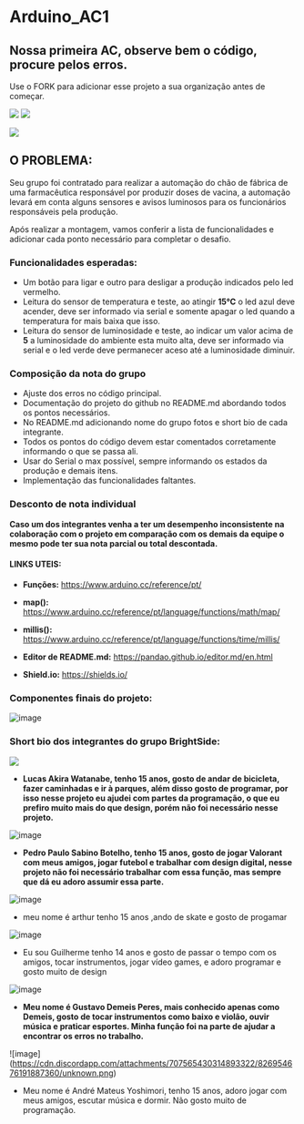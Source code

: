 # Arduino_AC1
## Nossa primeira AC, observe bem o código, procure pelos erros.

Use o FORK para adicionar esse projeto a sua organização antes de começar.

![](https://img.shields.io/github/forks/Leoruiz197/Arduino_AC1)
![](https://img.shields.io/github/stars/Leoruiz197/Arduino_AC1)

![](https://github.com/Leoruiz197/Arduino_AC1/blob/main/AC1.png)

## **O PROBLEMA:** 

Seu grupo foi contratado para realizar a automação do chão de fábrica de uma farmacêutica responsável por produzir doses de vacina, a automação levará em conta alguns sensores e avisos luminosos para os funcionários responsáveis pela produção.

Após realizar a montagem, vamos conferir a lista de funcionalidades e adicionar cada ponto necessário para completar o desafio.

### Funcionalidades esperadas:

- Um botão para ligar e outro para desligar a produção indicados pelo led vermelho.
- Leitura do sensor de temperatura e teste, ao atingir **15℃** o led azul deve acender, deve ser informado via serial e somente apagar o led quando a temperatura for mais baixa que isso.
- Leitura do sensor de luminosidade e teste, ao indicar um valor acima de **5** a luminosidade do ambiente esta muito alta, deve ser informado via serial e o led verde deve permanecer aceso até a luminosidade diminuir.

### Composição da nota do grupo
- Ajuste dos erros no código principal.
- Documentação do projeto do github no README.md abordando todos os pontos necessários.
- No README.md adicionando nome do grupo fotos e short bio de cada integrante.
- Todos os pontos do código devem estar comentados corretamente informando o que se passa ali.
- Usar do Serial o max possível, sempre informando os estados da produção e demais itens.
- Implementação das funcionalidades faltantes.

### Desconto de nota individual

**Caso um dos integrantes venha a ter um desempenho inconsistente na colaboração com o projeto em comparação com os demais da equipe o mesmo pode ter sua nota parcial ou total descontada.**

#### LINKS UTEIS:

- **Funções:** https://www.arduino.cc/reference/pt/
- **map():** https://www.arduino.cc/reference/pt/language/functions/math/map/
- **millis():** https://www.arduino.cc/reference/pt/language/functions/time/millis/

- **Editor de README.md:** https://pandao.github.io/editor.md/en.html
- **Shield.io:** https://shields.io/

### Componentes finais do projeto:
![image](https://user-images.githubusercontent.com/78860065/113216962-823e6480-9253-11eb-89a5-aff6dd33d6de.png)

### Short bio dos integrantes do grupo BrightSide:
![](https://cdn.discordapp.com/attachments/740352379496431718/826936659442532393/unknown.png)
- **Lucas Akira Watanabe, tenho 15 anos, gosto de andar de bicicleta, fazer caminhadas e ir à parques, além disso gosto de programar, por isso nesse projeto eu ajudei com partes da programação, o que eu prefiro muito mais do que design, porém não foi necessário nesse projeto.**

![image](https://user-images.githubusercontent.com/79206358/113220156-0fd08300-9259-11eb-9723-221ea0c30bc4.png)
- **Pedro Paulo Sabino Botelho, tenho 15 anos, gosto de jogar Valorant com meus amigos, jogar futebol e trabalhar com design digital, nesse projeto não foi necessário trabalhar com essa função, mas sempre que dá eu adoro assumir essa parte.**

![image](https://user-images.githubusercontent.com/80905505/113220390-7a81be80-9259-11eb-9286-4ba0d05beac4.png)
- meu nome é arthur tenho 15 anos ,ando de skate e gosto de progamar

![image](https://user-images.githubusercontent.com/80905448/113220858-4c50ae80-925a-11eb-9507-8a6a34daca19.png)
- Eu sou Guilherme tenho 14 anos e gosto de passar o tempo com os amigos, tocar instrumentos, jogar vídeo games, e adoro programar e gosto muito de design

![image](https://cdn.discordapp.com/attachments/724643384068669514/826950368671694868/Captura_de_tela_de_2021-03-31_19-40-53.png)
- **Meu nome é Gustavo Demeis Peres, mais conhecido apenas como Demeis, gosto de tocar instrumentos como baixo e violão, ouvir música e praticar esportes. Minha função foi na parte de ajudar a encontrar os erros no trabalho.**

![image] (https://cdn.discordapp.com/attachments/707565430314893322/826954676191887360/unknown.png)
- Meu nome é André Mateus Yoshimori, tenho 15 anos, adoro jogar com meus amigos, escutar música e dormir. Não gosto muito de programação.
